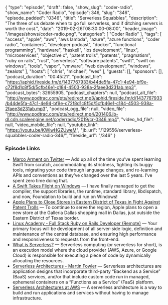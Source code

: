 {
  "type": "episode",
  "draft": false,
  "show_slug": "coder-radio",
  "show_name": "Coder Radio",
  "episode": 346,
  "slug": "346",
  "episode_padded": "0346",
  "title": "Serverless Squabbles",
  "description": "The three of us debate when to go full serverless, and if ditching servers is worth the cost.",
  "date": "2019-02-26T08:30:00-08:00",
  "header_image": "/images/shows/coder-radio.png",
  "categories": [
    "Coder Radio"
  ],
  "tags": [
    "access",
    "apple",
    "aws",
    "aws lambda",
    "azure",
    "azure functions",
    "coder radio",
    "containers",
    "developer podcast",
    "docker",
    "functional programming",
    "hardware",
    "haskell",
    "ios development",
    "linux",
    "microservices",
    "objective c",
    "patent trolls",
    "patents",
    "pragmatism",
    "ruby on rails",
    "rust",
    "serverless",
    "software patents",
    "swift",
    "swift on windows",
    "tools",
    "vapor",
    "vmware",
    "web development",
    "windows",
    "zealots"
  ],
  "hosts": [
    "chris",
    "michael",
    "wes"
  ],
  "guests": [],
  "sponsors": [],
  "podcast_duration": "00:45:21",
  "podcast_file": "https://aphid.fireside.fm/d/1437767933/b44de5fa-47c1-4e94-bf9e-c72f8d1c8f5d/5cfb46e1-c184-4503-938a-2faee3d231ab.mp3",
  "podcast_bytes": 32655905,
  "podcast_chapters": null,
  "podcast_alt_file": "http://www.podtrac.com/pts/redirect.mp3/aphid.fireside.fm/d/1437767933/b44de5fa-47c1-4e94-bf9e-c72f8d1c8f5d/5cfb46e1-c184-4503-938a-2faee3d231ab.mp3",
  "podcast_ogg_file": null,
  "video_file": "http://www.podtrac.com/pts/redirect.mp4/201406.jb-dl.cdn.scaleengine.net/coderradio/2019/cr-0346.mp4",
  "video_hd_file": null,
  "video_mobile_file": null,
  "youtube_link": "https://youtu.be/KWlwHGZUweM",
  "jb_url": "/129556/serverless-squabbles-coder-radio-346/",
  "fireside_url": "/346"
}


### Episode Links

  * [Marco Arment on Twitter](https://twitter.com/marcoarment/status/1099406116516253696 "Marco Arment on Twitter") — Add up all of the time you’ve spent learning Swift from scratch, accommodating its strictness, fighting its buggy tools, migrating your code through language changes, and re-learning APIs and conventions as they’ve changed over the last 5 years. I’ve spent zero time doing that.
  * [A Swift Takes Flight on Windows](https://forums.swift.org/t/a-swift-takes-flight/20845 "A Swift Takes Flight on Windows") — I have finally managed to get the compiler, the support libraries, the runtime, standard library, libdispatch, and now, Foundation to build and run on Windows! 
  * [Apple Plans to Close Stores in Eastern District of Texas in Fight Against Patent Trolls](https://www.macrumors.com/2019/02/22/apple-closing-stores-in-eastern-district-texas/ "Apple Plans to Close Stores in Eastern District of Texas in Fight Against Patent Trolls") — To continue to serve the region, Apple plans to open a new store at the Galleria Dallas shopping mall in Dallas, just outside the Eastern District of Texas border.
  * [Linux Academy - Full Stack Ruby on Rails Developer (Remote)](https://jobs.lever.co/linuxacademy/b1b75b6a-a54c-4854-809f-f36ed4f08f28 "Linux Academy - Full Stack Ruby on Rails Developer \(Remote\)") — Your primary focus will be development of all server-side logic, definition and maintenance of the central database, and ensuring high performance and responsiveness to requests from the front-end. 
  * [What is Serverless?](https://serverless-stack.com/chapters/what-is-serverless.html "What is Serverless?") — Serverless computing (or serverless for short), is an execution model where the cloud provider (AWS, Azure, or Google Cloud) is responsible for executing a piece of code by dynamically allocating the resources. 
  * [Serverless Architectures - Martin Fowler](https://martinfowler.com/articles/serverless.html "Serverless Architectures - Martin Fowler") — Serverless architectures are application designs that incorporate third-party “Backend as a Service” (BaaS) services, and/or that include custom code run in managed, ephemeral containers on a “Functions as a Service” (FaaS) platform.
  * [Serverless Architectures at AWS](https://aws.amazon.com/lambda/serverless-architectures-learn-more/ "Serverless Architectures at AWS") — A serverless architecture is a way to build and run applications and services without having to manage infrastructure.


